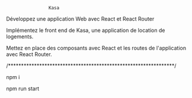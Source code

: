 
                    Kasa

Développez une application Web avec React et React Router

Implémentez le front end de Kasa, une application de location de logements.

Mettez en place des composants avec React et les routes de l'application avec React Router.

/****************************************************************/

npm i              

npm run start 